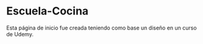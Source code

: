 # Escuela-Cocina
Esta página de inicio fue creada teniendo como base un diseño en un curso de Udemy.
